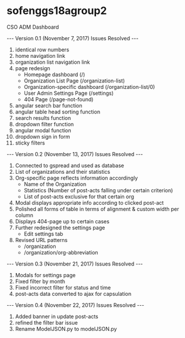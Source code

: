 # sofenggs18agroup2
CSO ADM Dashboard

--- Version 0.1 (November 7, 2017) Issues Resolved ---

1. identical row numbers
2. home navigation link
3. organization list navigation link
4. page redesign
    - Homepage dashboard (/)
    - Organization List Page (/organization-list)
    - Organization-specific dashboard (/organization-list/0)
    - User Admin Settings Page (/settings)
    - 404 Page (/page-not-found)
5. angular search bar function
6. angular table head sorting function
7. search results function
8. dropdown filter function
9. angular modal function
10. dropdown sign in form
11. sticky filters



--- Version 0.2 (November 13, 2017) Issues Resolved ---

1. Connected to gspread and used as database
2. List of organizations and their statistics
3. Org-specific page reflects information accordingly
    - Name of the Organization
    - Statistics (Number of post-acts falling under certain criterion)
    - List of post-acts exclusive for that certain org
4. Modal displays appropriate info according to clicked post-act
5. Polished all forms of table in terms of alignment & custom width per column
6. Displays 404-page up to certain cases
7. Further redesigned the settings page
    - Edit settings tab
8. Revised URL patterns
    - /organization
    - /organization/org-abbreviation



--- Version 0.3 (November 21, 2017) Issues Resolved ---
1. Modals for settings page
2. Fixed filter by month
3. Fixed incorrect filter for status and time
4. post-acts data converted to ajax for capsulation



--- Version 0.4 (November 22, 2017) Issues Resolved ---
1. Added banner in update post-acts
2. refined the filter bar issue
3. Rename ModelJSON.py to modelJSON.py
